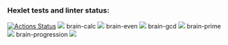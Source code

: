 ### Hexlet tests and linter status:
[![Actions Status](https://github.com/roksana-z/python-project-49/workflows/hexlet-check/badge.svg)](https://github.com/roksana-z/python-project-49/actions)
<a href="https://codeclimate.com/github/roksana-z/python-project-49/maintainability"><img src="https://api.codeclimate.com/v1/badges/7a141571bc6aa90cd533/maintainability" /></a>
brain-calc
<a href="https://asciinema.org/a/xKADNrBqQTUP0lIPNQa6TqEpK" target="_blank"><img src="https://asciinema.org/a/xKADNrBqQTUP0lIPNQa6TqEpK.svg" /></a>
brain-even
<a href="https://asciinema.org/a/ceWVpXjJpULKyuy4UPoRuHhNA" target="_blank"><img src="https://asciinema.org/a/ceWVpXjJpULKyuy4UPoRuHhNA.svg" /></a>
brain-gcd
<a href="https://asciinema.org/a/CCeU9RfXibXtImy9Me91C1qNQ" target="_blank"><img src="https://asciinema.org/a/CCeU9RfXibXtImy9Me91C1qNQ.svg" /></a>
brain-prime
<a href="https://asciinema.org/a/Vsncotoaroy5D6bmhN8n1Vg4i" target="_blank"><img src="https://asciinema.org/a/Vsncotoaroy5D6bmhN8n1Vg4i.svg" /></a>
brain-progression
<a href="https://asciinema.org/a/dq8SE6Qnr34D8Ts15xv4wonbC" target="_blank"><img src="https://asciinema.org/a/dq8SE6Qnr34D8Ts15xv4wonbC.svg" /></a>